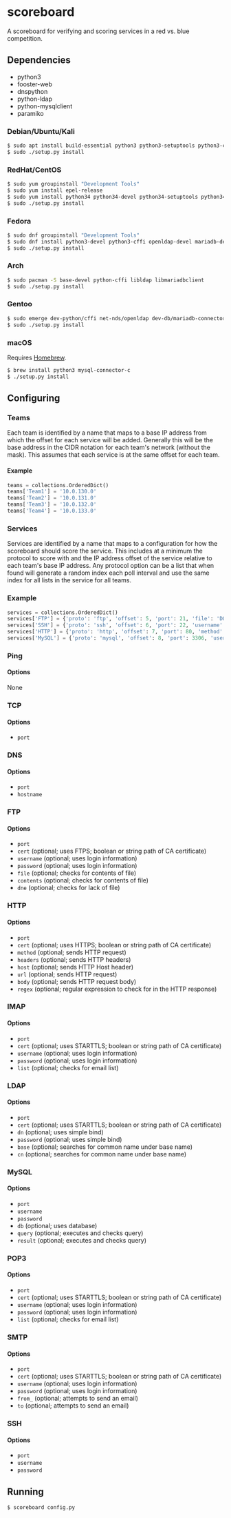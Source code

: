 scoreboard
==========

A scoreboard for verifying and scoring services in a red vs. blue competition.


## Dependencies

* python3
* fooster-web
* dnspython
* python-ldap
* python-mysqlclient
* paramiko


### Debian/Ubuntu/Kali

```sh
$ sudo apt install build-essential python3 python3-setuptools python3-cffi libldap2-dev libmariadb-dev
$ sudo ./setup.py install
```


### RedHat/CentOS

```sh
$ sudo yum groupinstall "Development Tools"
$ sudo yum install epel-release
$ sudo yum install python34 python34-devel python34-setuptools python34-cffi openldap-devel mariadb-devel
$ sudo ./setup.py install
```


### Fedora

```sh
$ sudo dnf groupinstall "Development Tools"
$ sudo dnf install python3-devel python3-cffi openldap-devel mariadb-devel
$ sudo ./setup.py install
```


### Arch

```sh
$ sudo pacman -S base-devel python-cffi libldap libmariadbclient
$ sudo ./setup.py install
```


### Gentoo

```sh
$ sudo emerge dev-python/cffi net-nds/openldap dev-db/mariadb-connector-c
$ sudo ./setup.py install
```


### macOS

Requires [Homebrew](https://brew.sh/).

```sh
$ brew install python3 mysql-connector-c
$ ./setup.py install
```


## Configuring

### Teams

Each team is identified by a name that maps to a base IP address from which the offset for each service will be added. Generally this will be the base address in the CIDR notation for each team's network (without the mask). This assumes that each service is at the same offset for each team.


#### Example

```python
teams = collections.OrderedDict()
teams['Team1'] = '10.0.130.0'
teams['Team2'] = '10.0.131.0'
teams['Team3'] = '10.0.132.0'
teams['Team4'] = '10.0.133.0'
```


### Services

Services are identified by a name that maps to a configuration for how the scoreboard should score the service. This includes at a minimum the protocol to score with and the IP address offset of the service relative to each team's base IP address. Any protocol option can be a list that when found will generate a random index each poll interval and use the same index for all lists in the service for all teams.


### Example

```python
services = collections.OrderedDict()
services['FTP'] = {'proto': 'ftp', 'offset': 5, 'port': 21, 'file': 'DONOTDELETE', 'contents': 'asdf', 'dne': 'DOESNOTEXIST'}
services['SSH'] = {'proto': 'ssh', 'offset': 6, 'port': 22, 'username': 'asdf', 'password': 'asdf'}
services['HTTP'] = {'proto': 'http', 'offset': 7, 'port': 80, 'method': 'GET', 'url': ['/', '/test1', '/test2'], 'regex': [r'asdf', r'asdf1', r'asdf2']}
services['MySQL'] = {'proto': 'mysql', 'offset': 8, 'port': 3306, 'username': 'asdf', 'password': 'asdf', 'db': ''}
```


### Ping

#### Options

None


### TCP

#### Options

* `port`


### DNS

#### Options

* `port`
* `hostname`


### FTP

#### Options

* `port`
* `cert` (optional; uses FTPS; boolean or string path of CA certificate)
* `username` (optional; uses login information)
* `password` (optional; uses login information)
* `file` (optional; checks for contents of file)
* `contents` (optional; checks for contents of file)
* `dne` (optional; checks for lack of file)


### HTTP

#### Options

* `port`
* `cert` (optional; uses HTTPS; boolean or string path of CA certificate)
* `method` (optional; sends HTTP request)
* `headers` (optional; sends HTTP headers)
* `host` (optional; sends HTTP Host header)
* `url` (optional; sends HTTP request)
* `body` (optional; sends HTTP request body)
* `regex` (optional; regular expression to check for in the HTTP response)


### IMAP

#### Options

* `port`
* `cert` (optional; uses STARTTLS; boolean or string path of CA certificate)
* `username` (optional; uses login information)
* `password` (optional; uses login information)
* `list` (optional; checks for email list)


### LDAP

#### Options

* `port`
* `cert` (optional; uses STARTTLS; boolean or string path of CA certificate)
* `dn` (optional; uses simple bind)
* `password` (optional; uses simple bind)
* `base` (optional; searches for common name under base name)
* `cn` (optional; searches for common name under base name)


### MySQL

#### Options

* `port`
* `username`
* `password`
* `db` (optional; uses database)
* `query` (optional; executes and checks query)
* `result` (optional; executes and checks query)


### POP3

#### Options

* `port`
* `cert` (optional; uses STARTTLS; boolean or string path of CA certificate)
* `username` (optional; uses login information)
* `password` (optional; uses login information)
* `list` (optional; checks for email list)


### SMTP

#### Options

* `port`
* `cert` (optional; uses STARTTLS; boolean or string path of CA certificate)
* `username` (optional; uses login information)
* `password` (optional; uses login information)
* `from_` (optional; attempts to send an email)
* `to` (optional; attempts to send an email)


### SSH

#### Options

* `port`
* `username`
* `password`


## Running

```sh
$ scoreboard config.py
```
